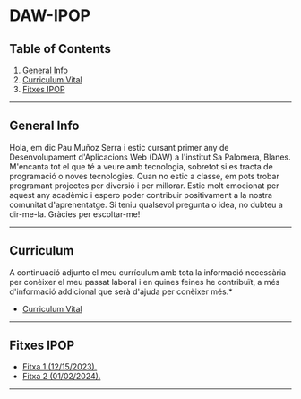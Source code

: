 # DAW-IPOP
## Table of Contents
1. [General Info](#general-info)
2. [Curriculum Vital](#curriculum)
3. [Fitxes IPOP](#fitxes-IPOP)

***
## General Info
Hola, em dic Pau Muñoz Serra i estic cursant primer any de Desenvolupament d'Aplicacions Web (DAW) a l'institut Sa Palomera, Blanes. M'encanta tot el que té a veure amb tecnologia, sobretot si es tracta de programació o noves tecnologies. Quan no estic a classe, em pots trobar programant projectes per diversió i per millorar. Estic molt emocionat per aquest any acadèmic i espero poder contribuir positivament a la nostra comunitat d'aprenentatge. Si teniu qualsevol pregunta o idea, no dubteu a dir-me-la. Gràcies per escoltar-me!

***
## Curriculum
A continuació adjunto el meu currículum amb tota la informació necessària per conèixer el meu passat laboral i en quines feines he contribuït, a més d'informació addicional que serà d'ajuda per conèixer més.* 
* [Curriculum Vital]()

***
## Fitxes IPOP
* [Fitxa 1 (12/15/2023).](https://github.com/XinLu85/DAW-IPOP/blob/main/Fitxes-IPOP/IPOP-Fitxa1b-Sa%20Palomera.pdf)
* [Fitxa 2 (01/02/2024).](https://github.com/XinLu85/DAW-IPOP/blob/main/Fitxes-IPOP/IPOP-Fitxa2b-Sa%20Palomera.pdf)

***

